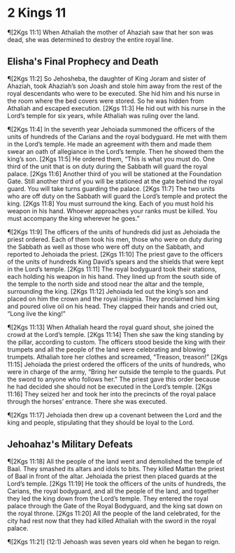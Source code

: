 # 2 Kings 11

¶[2Kgs 11:1] When Athaliah the mother of Ahaziah saw that her son was dead, she was determined to destroy the entire royal line.

## Elisha's Final Prophecy and Death
¶[2Kgs 11:2] So Jehosheba, the daughter of King Joram and sister of Ahaziah, took Ahaziah’s son Joash and stole him away from the rest of the royal descendants who were to be executed. She hid him and his nurse in the room where the bed covers were stored. So he was hidden from Athaliah and escaped execution.
[2Kgs 11:3] He hid out with his nurse in the Lord’s temple for six years, while Athaliah was ruling over the land.

¶[2Kgs 11:4] In the seventh year Jehoiada summoned the officers of the units of hundreds of the Carians and the royal bodyguard. He met with them in the Lord’s temple. He made an agreement with them and made them swear an oath of allegiance in the Lord’s temple. Then he showed them the king’s son.
[2Kgs 11:5] He ordered them, “This is what you must do. One third of the unit that is on duty during the Sabbath will guard the royal palace.
[2Kgs 11:6] Another third of you will be stationed at the Foundation Gate. Still another third of you will be stationed at the gate behind the royal guard. You will take turns guarding the palace.
[2Kgs 11:7] The two units who are off duty on the Sabbath will guard the Lord’s temple and protect the king.
[2Kgs 11:8] You must surround the king. Each of you must hold his weapon in his hand. Whoever approaches your ranks must be killed. You must accompany the king wherever he goes.”

¶[2Kgs 11:9] The officers of the units of hundreds did just as Jehoiada the priest ordered. Each of them took his men, those who were on duty during the Sabbath as well as those who were off duty on the Sabbath, and reported to Jehoiada the priest.
[2Kgs 11:10] The priest gave to the officers of the units of hundreds King David’s spears and the shields that were kept in the Lord’s temple.
[2Kgs 11:11] The royal bodyguard took their stations, each holding his weapon in his hand. They lined up from the south side of the temple to the north side and stood near the altar and the temple, surrounding the king.
[2Kgs 11:12] Jehoiada led out the king’s son and placed on him the crown and the royal insignia. They proclaimed him king and poured olive oil on his head. They clapped their hands and cried out, “Long live the king!”

¶[2Kgs 11:13] When Athaliah heard the royal guard shout, she joined the crowd at the Lord’s temple.
[2Kgs 11:14] Then she saw the king standing by the pillar, according to custom. The officers stood beside the king with their trumpets and all the people of the land were celebrating and blowing trumpets. Athaliah tore her clothes and screamed, “Treason, treason!”
[2Kgs 11:15] Jehoiada the priest ordered the officers of the units of hundreds, who were in charge of the army, “Bring her outside the temple to the guards. Put the sword to anyone who follows her.” The priest gave this order because he had decided she should not be executed in the Lord’s temple.
[2Kgs 11:16] They seized her and took her into the precincts of the royal palace through the horses’ entrance. There she was executed.

¶[2Kgs 11:17] Jehoiada then drew up a covenant between the Lord and the king and people, stipulating that they should be loyal to the Lord.

## Jehoahaz's Military Defeats
¶[2Kgs 11:18] All the people of the land went and demolished the temple of Baal. They smashed its altars and idols to bits. They killed Mattan the priest of Baal in front of the altar. Jehoiada the priest then placed guards at the Lord’s temple.
[2Kgs 11:19] He took the officers of the units of hundreds, the Carians, the royal bodyguard, and all the people of the land, and together they led the king down from the Lord’s temple. They entered the royal palace through the Gate of the Royal Bodyguard, and the king sat down on the royal throne.
[2Kgs 11:20] All the people of the land celebrated, for the city had rest now that they had killed Athaliah with the sword in the royal palace.

¶[2Kgs 11:21] (12:1) Jehoash was seven years old when he began to reign.
